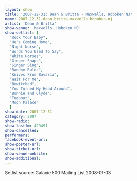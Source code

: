 ```yaml
---
layout: show
title: '2007-12-31: Dean & Britta - Maxwells, Hoboken NJ'
name: 2007-12-31-dean-britta-maxwells-hoboken-nj
artist: 'Dean & Britta'
show-venue: 'Maxwells, Hoboken NJ'
show-setlist: [
  "Rock Your Baby",
  "He's Coming Home",
  "Night Nurse",
  "Words You Used To Say",
  "White Horses",
  "Ginger Snaps",
  "Singer Sing",
  "Random Rules",
  "Knives From Bavaria",
  "Wait For Me",
  "Bewitched",
  "You Turned My Head Around",
  "Bonnie and Clyde",
  "Tugboat",
  "Moon Palace"
  ]
show-date: 2007-12-31
category: 2007
show-radio: 
show-lastfm: 429491
show-cancelled: 
performers: 
facebook-event-url: 
show-poster-url: 
show-ticket-url: 
show-venue-website: 
show-additional: 
---
```


Setlist source: Galaxie 500 Mailing List 2008-01-03